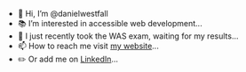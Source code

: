 - 👋 Hi, I’m @danielwestfall
- :books: I’m interested in accessible web development...
- 🌱 I just recently took the WAS exam, waiting for my results...
- 📫 How to reach me visit [my website](https://certreq.dev/)...
- :pencil2: Or add me on [LinkedIn](https://www.linkedin.com/in/danielwestfall/)...

<!---
danielwestfall/danielwestfall is a ✨ special ✨ repository because its `README.md` (this file) appears on your GitHub profile.
You can click the Preview link to take a look at your changes.
--->
